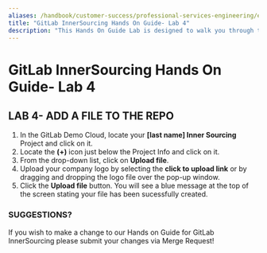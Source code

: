 ```yaml
---
aliases: /handbook/customer-success/professional-services-engineering/education-services/innersourcinghandsonlab4.html
title: "GitLab InnerSourcing Hands On Guide- Lab 4"
description: "This Hands On Guide Lab is designed to walk you through the lab exercises used in the GitLab InnerSourcing course."
---
```


# GitLab InnerSourcing Hands On Guide- Lab 4


## LAB 4- ADD A FILE TO THE REPO

1. In the GitLab Demo Cloud, locate your **[last name] Inner Sourcing** Project and click on it.
2. Locate the **(+)** icon just below the Project Info and click on it.
3. From the drop-down list, click on **Upload file**.
4. Upload your company logo by selecting the **click to upload link** or by dragging and dropping the logo file over the pop-up window.
5. Click the **Upload file** button.
You will see a blue message at the top of the screen stating your file has been sucessfully created.

### SUGGESTIONS?

If you wish to make a change to our Hands on Guide for GitLab InnerSourcing please submit your changes via Merge Request!
